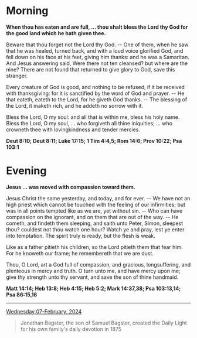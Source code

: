 # Morning

**When thou has eaten and are full, ... thou shalt bless the Lord thy God for the good land which he hath given thee.**
 
Beware that thou forget not the Lord thy God. -- One of them, when he saw that he was healed, turned back, and with a loud voice glorified God, and fell down on his face at his feet, giving him thanks: and he was a Samaritan. And Jesus answering said, Were there not ten cleansed? but where are the nine? There are not found that returned to give glory to God, save this stranger.
 
Every creature of God is good, and nothing to be refused, if it be received with thanksgiving: for it is sanctified by the word of God and prayer. -- He that eateth, eateth to the Lord, for he giveth God thanks. -- The blessing of the Lord, it maketh rich, and he addeth no sorrow with it.
 
Bless the Lord, O my soul: and all that is within me, bless his holy name. Bless the Lord, O my soul, ... who forgiveth all thine iniquities; ... who crowneth thee with lovingkindness and tender mercies.  

**Deut 8:10; Deut 8:11; Luke 17:15; 1 Tim 4:4,5; Rom 14:6; Prov 10:22; Psa 103:1**

# Evening

**Jesus ... was moved with compassion toward them.**
 
Jesus Christ the same yesterday, and today, and for ever. -- We have not an high priest which cannot be touched with the feeling of our infirmities; but was in all points tempted like as we are, yet without sin. -- Who can have compassion on the ignorant, and on them that are out of the way. -- He cometh, and findeth them sleeping, and saith unto Peter, Simon, sleepest thou? couldest not thou watch one hour? Watch ye and pray, lest ye enter into temptation. The spirit truly is ready, but the flesh is weak.
 
Like as a father pitieth his children, so the Lord pitieth them that fear him. For he knoweth our frame; he remembereth that we are dust.
 
Thou, O Lord, art a God full of compassion, and gracious, longsuffering, and plenteous in mercy and truth. O turn unto me, and have mercy upon me; give thy strength unto thy servant, and save the son of thine handmaid.  

**Matt 14:14; Heb 13:8; Heb 4:15; Heb 5:2; Mark 14:37,38; Psa 103:13,14; Psa 86:15,16**

---

[Wednesday 07-February, 2024](https://t.me/s/daily_light)

> Jonathan Bagster, the son of Samuel Bagster, created the Daily Light for his own family's daily devotion in 1875

